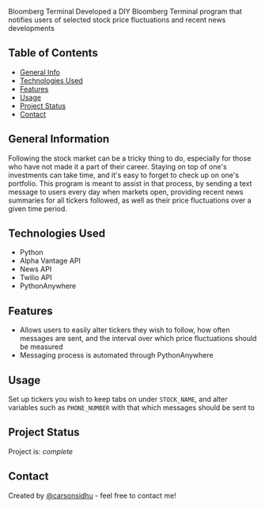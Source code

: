 Bloomberg Terminal
Developed a DIY Bloomberg Terminal program that notifies users of selected stock price fluctuations
and recent news developments

## Table of Contents
* [General Info](#general-information)
* [Technologies Used](#technologies-used)
* [Features](#features)
* [Usage](#usage)
* [Project Status](#project-status)
* [Contact](#contact)
<!-- * [License](#license) -->


## General Information
Following the stock market can be a tricky thing to do, especially for those who have not made it a part of their career. Staying on top of
one's investments can take time, and it's easy to forget to check up on one's portfolio. This program is meant to assist in that process, by 
sending a text message to users every day when markets open, providing recent news summaries for all tickers followed, as well as their price
fluctuations over a given time period.


## Technologies Used
- Python
- Alpha Vantage API
- News API
- Twilio API
- PythonAnywhere


## Features
- Allows users to easily alter tickers they wish to follow, how often messages are sent, and the interval over which price fluctuations should 
be measured
- Messaging process is automated through PythonAnywhere


## Usage
Set up tickers you wish to keep tabs on under `STOCK_NAME`, and alter variables such as `PHONE_NUMBER` with that which messages should be sent to


## Project Status
Project is: _complete_


## Contact
Created by [@carsonsidhu](www.linkedin.com/in/carson-sidhu-4b8464185) - feel free to contact me!


<!-- Optional -->
<!-- ## License -->
<!-- This project is open source and available under the [... License](). -->

<!-- You don't have to include all sections - just the one's relevant to your project -->
